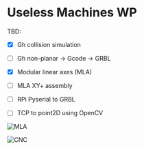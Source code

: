 # Useless Machines WP

TBD:
- [x] Gh collision simulation
- [ ] Gh non-planar -> Gcode -> GRBL
- [x] Modular linear axes (MLA)
- [ ] MLA XY+ assembly
- [ ] RPi Pyserial to GRBL  
- [ ] TCP to point2D using OpenCV


![MLA](imgs/MLA.jpg)

![CNC](imgs/MLA.jpg)